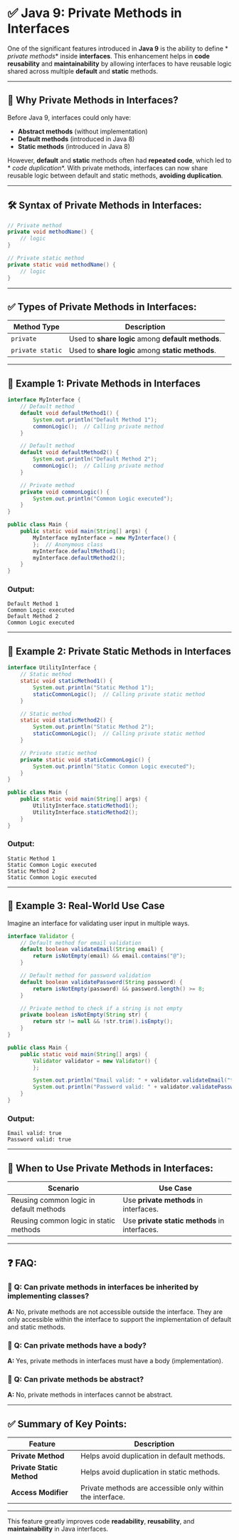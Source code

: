 # ✅ **Java 9: Private Methods in Interfaces**

One of the significant features introduced in **Java 9** is the ability to define *
*private methods** inside **interfaces**. This enhancement helps in **code reusability**
and **maintainability** by allowing interfaces to have reusable logic shared across
multiple **default** and **static** methods.

---

## 🎯 **Why Private Methods in Interfaces?**

Before Java 9, interfaces could only have:

- **Abstract methods** (without implementation)
- **Default methods** (introduced in Java 8)
- **Static methods** (introduced in Java 8)

However, **default** and **static** methods often had **repeated code**, which led to *
*code duplication**. With private methods, interfaces can now share reusable logic between
default and static methods, **avoiding duplication**.

---

## 🛠️ **Syntax of Private Methods in Interfaces:**

```java
// Private method
private void methodName() {
    // logic
}

// Private static method
private static void methodName() {
    // logic
}
```

---

## ✅ **Types of Private Methods in Interfaces:**

| **Method Type**  | **Description**                                    |
|------------------|----------------------------------------------------|
| `private`        | Used to **share logic** among **default methods**. |
| `private static` | Used to **share logic** among **static methods**.  |

---

## 🔧 **Example 1: Private Methods in Interfaces**

```java
interface MyInterface {
    // Default method
    default void defaultMethod1() {
        System.out.println("Default Method 1");
        commonLogic();  // Calling private method
    }

    // Default method
    default void defaultMethod2() {
        System.out.println("Default Method 2");
        commonLogic();  // Calling private method
    }

    // Private method
    private void commonLogic() {
        System.out.println("Common Logic executed");
    }
}

public class Main {
    public static void main(String[] args) {
        MyInterface myInterface = new MyInterface() {
        };  // Anonymous class
        myInterface.defaultMethod1();
        myInterface.defaultMethod2();
    }
}
```

### **Output:**

```text
Default Method 1
Common Logic executed
Default Method 2
Common Logic executed
```

---

## 🔧 **Example 2: Private Static Methods in Interfaces**

```java
interface UtilityInterface {
    // Static method
    static void staticMethod1() {
        System.out.println("Static Method 1");
        staticCommonLogic();  // Calling private static method
    }

    // Static method
    static void staticMethod2() {
        System.out.println("Static Method 2");
        staticCommonLogic();  // Calling private static method
    }

    // Private static method
    private static void staticCommonLogic() {
        System.out.println("Static Common Logic executed");
    }
}

public class Main {
    public static void main(String[] args) {
        UtilityInterface.staticMethod1();
        UtilityInterface.staticMethod2();
    }
}
```

### **Output:**

```text
Static Method 1
Static Common Logic executed
Static Method 2
Static Common Logic executed
```

---

## 🔧 **Example 3: Real-World Use Case**

Imagine an interface for validating user input in multiple ways.

```java
interface Validator {
    // Default method for email validation
    default boolean validateEmail(String email) {
        return isNotEmpty(email) && email.contains("@");
    }

    // Default method for password validation
    default boolean validatePassword(String password) {
        return isNotEmpty(password) && password.length() >= 8;
    }

    // Private method to check if a string is not empty
    private boolean isNotEmpty(String str) {
        return str != null && !str.trim().isEmpty();
    }
}

public class Main {
    public static void main(String[] args) {
        Validator validator = new Validator() {
        };

        System.out.println("Email valid: " + validator.validateEmail("test@example.com"));
        System.out.println("Password valid: " + validator.validatePassword("12345678"));
    }
}
```

### **Output:**

```text
Email valid: true
Password valid: true
```

---

## 🎯 **When to Use Private Methods in Interfaces:**

| **Scenario**                            | **Use Case**                                  |
|-----------------------------------------|-----------------------------------------------|
| Reusing common logic in default methods | Use **private methods** in interfaces.        |
| Reusing common logic in static methods  | Use **private static methods** in interfaces. |

---

## ❓ **FAQ:**

### 🔹 **Q: Can private methods in interfaces be inherited by implementing classes?**

**A:** No, private methods are not accessible outside the interface. They are only
accessible within the interface to support the implementation of default and static
methods.

### 🔹 **Q: Can private methods have a body?**

**A:** Yes, private methods in interfaces must have a body (implementation).

### 🔹 **Q: Can private methods be abstract?**

**A:** No, private methods in interfaces cannot be abstract.

---

## ✅ **Summary of Key Points:**

| **Feature**               | **Description**                                           |
|---------------------------|-----------------------------------------------------------|
| **Private Method**        | Helps avoid duplication in default methods.               |
| **Private Static Method** | Helps avoid duplication in static methods.                |
| **Access Modifier**       | Private methods are accessible only within the interface. |

---

This feature greatly improves code **readability**, **reusability**, and **maintainability**
in Java interfaces. 
